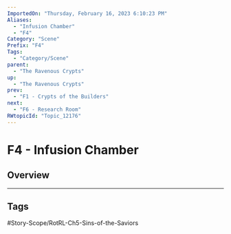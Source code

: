 ```yaml
---
ImportedOn: "Thursday, February 16, 2023 6:10:23 PM"
Aliases:
  - "Infusion Chamber"
  - "F4"
Category: "Scene"
Prefix: "F4"
Tags:
  - "Category/Scene"
parent:
  - "The Ravenous Crypts"
up:
  - "The Ravenous Crypts"
prev:
  - "F1 - Crypts of the Builders"
next:
  - "F6 - Research Room"
RWtopicId: "Topic_12176"
---
```

# F4 - Infusion Chamber
## Overview

---
## Tags
#Story-Scope/RotRL-Ch5-Sins-of-the-Saviors

